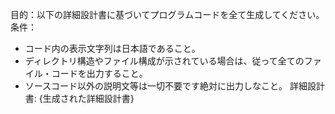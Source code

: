 目的：以下の詳細設計書に基づいてプログラムコードを全て生成してください。
条件：
- コード内の表示文字列は日本語であること。
- ディレクトリ構造やファイル構成が示されている場合は、従って全てのファイル・コードを出力すること。
- ソースコード以外の説明文等は一切不要です絶対に出力しなこと。
詳細設計書: {生成された詳細設計書}
